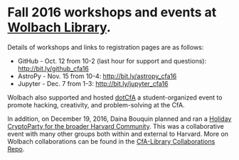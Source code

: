 # Fall 2016 workshops and events at [Wolbach Library](http://library.cfa.harvard.edu/).
    
Details of workshops and links to registration pages are as follows:

+ GitHub - Oct. 12 from 10-2 (last hour for support and questions): http://bit.ly/github_cfa16
+ AstroPy - Nov. 15 from 10-4: http://bit.ly/astropy_cfa16
+ Jupyter - Dec. 7 from 1-3: http://bit.ly/jupyter_cfa16
   
Wolbach also supported and hosted [dotCfA](https://github.com/CfA-Library/dotCfA) a student-organized event to promote hacking, creativity, and problem-solving at the CfA.   
    
In addition, on December 19, 2016, Daina Bouquin planned and ran a [Holiday CryptoParty for the broader Harvard Community](https://cfa-library.github.io/Collaborations/CryptoParty/). This was a collaborative event with many other groups both within and external to Harvard. More on Wolbach collaborations can be found in the [CfA-Library Collaborations Repo](https://github.com/CfA-Library/Collaborations).
